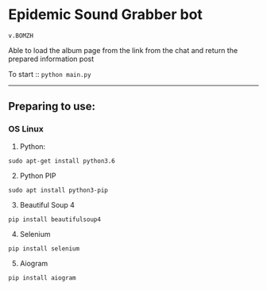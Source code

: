 # Epidemic Sound Grabber bot

`v.BOMZH`

Able to load the album page from the link from the chat and return the prepared information post

To start :: `python main.py`

---

## Preparing to use:

### OS Linux

1. Python:
```
sudo apt-get install python3.6
```

2. Python PIP
```
sudo apt install python3-pip
```

3. Beautiful Soup 4
```
pip install beautifulsoup4
```

4. Selenium
```
pip install selenium
```

5. Aiogram
```
pip install aiogram
```

